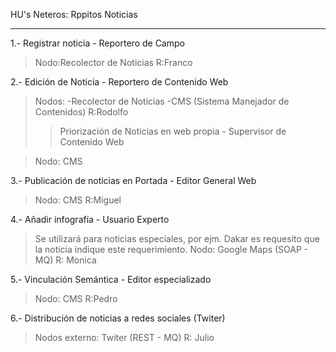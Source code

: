 HU's Neteros: Rppitos Noticias

---


1.- Registrar noticia - Reportero de Campo
> Nodo:Recolector de Noticias
> R:Franco

2.- Edición de Noticia - Reportero de Contenido Web
> Nodos:
> -Recolector de Noticias
> -CMS (Sistema Manejador de Contenidos)
> R:Rodolfo
> > Priorización de Noticias en web propia - Supervisor de Contenido Web

> Nodo: CMS

3.- Publicación de noticias en Portada - Editor General Web
> Nodo: CMS
> R:Miguel

4.- Añadir infografía - Usuario Experto
> Se utilizará para noticias especiales, por ejm. Dakar
> es requesito que la noticia indique este requerimiento.
> Nodo: Google Maps (SOAP - MQ)
> R: Monica

5.-  Vinculación Semántica - Editor especializado
> Nodo: CMS
> R:Pedro

6.- Distribución de noticias a redes sociales (Twiter)
> Nodos externo: Twiter (REST - MQ)
> R: Julio